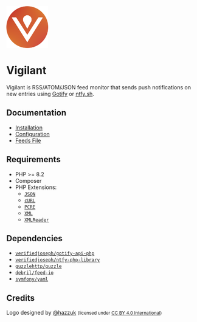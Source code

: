<img src="img/vigilant.png" width="110px" alt="Vigilant logo">

# Vigilant

Vigilant is RSS/ATOM/JSON feed monitor that sends push notifications on new entries using [Gotify](https://gotify.net/) or [ntfy.sh](https://ntfy.sh).

## Documentation

- [Installation](install.md)
- [Configuration](configuration.md)
- [Feeds File](feeds.md)

## Requirements

* PHP >= 8.2
* Composer
* PHP Extensions:
    * [`JSON`](https://www.php.net/manual/en/book.json.php)
    * [`cURL`](https://secure.php.net/manual/en/book.curl.php)
    * [`PCRE`](https://www.php.net/manual/en/book.pcre.php)
    * [`XML`](https://www.php.net/manual/en/book.xml.php)
    * [`XMLReader`](https://www.php.net/manual/en/book.xmlreader.php)

## Dependencies

- [`verifiedjoseph/gotify-api-php`](https://github.com/VerifiedJoseph/gotify-api-php)
- [`verifiedjoseph/ntfy-php-library`](https://github.com/VerifiedJoseph/ntfy-php-library)
- [`guzzlehttp/guzzle`](https://github.com/guzzle/guzzle/)
- [`debril/feed-io`](https://github.com/alexdebril/feed-io)
- [`symfony/yaml`](https://github.com/symfony/yaml)

## Credits

Logo designed by [@hazzuk](https://github.com/hazzuk) <small>(licensed under [CC BY 4.0 International](LOGO_LICENSE.txt))</small>

